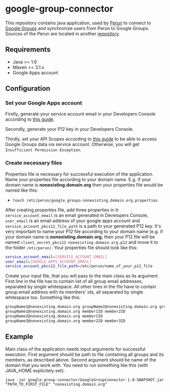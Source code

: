 # google-group-connector

This repository contains java application, used by [Perun](http://perun.cesnet.cz/web/) to connect to [Google Groups](https://support.google.com/groups/answer/46601?hl=en) and synchronize users from Perun to Google Groups. Sources of the Perun are located in another [repository](https://github.com/CESNET/perun).

## Requirements
* Java >= 1.6
* Maven >= 3.1.x
* Google Apps account

## Configuration

### Set your Google Apps account

Firstly, generate your service account email in your Developers Console according to [this guide](https://developers.google.com/identity/protocols/OAuth2ServiceAccount#creatinganaccount).

Secondly, generate your P12 key in your Developers Console.

Thirdly, set your API Scopes according to [this guide](https://developers.google.com/identity/protocols/OAuth2ServiceAccount#delegatingauthority) to be able to access Google Groups data via service account. Otherwise, you will get `Insufficient Permission Exception`.

### Create necessary files

Properties file is necessary for successful execution of the application. Name your properties file according to your domain name. E.g. if your domain name is **nonexisting.domain.org** then your properties file would be named like this:

* `touch /etc/perun/google_groups-nonexisting.domain.org.properties`

After creating properties file, add three properties in it: `service_account_email` is an email generated in Developers Console, `user_email` is an email address of your google apps account and `service_account_pkcs12_file_path` is a path to your generated P12 key. It's very important to name your P12 file according to your domain name (e.g. if your domain name is **nonexisting.domain.org**, then your P12 file will be named `client_secret_pkcs12-nonexisting.domain.org.p12` and move it to the folder `/etc/perun/`. Your properties file should look like this:

```bash
service_account_email=[SERVICE_ACCOUNT_EMAIL]
user_email=[GOOGLE_APPS_ACCOUNT_EMAIL]
service_account_pkcs12_file_path=/etc/perun/name_of_your_p12_file
```

Create your input file, that you will pass to the main class as its argument. First line in the file has to contain list of all group email addresses, separated by single whitespace. All other lines in the file have to contain group email address with its members' ids, all separated by single whitespace too. Something like this:

```bash
groupName1@nonexisting.domain.org groupName2@nonexisting.domain.org groupName3@nonexisting.domain.org
groupName1@nonexisting.domain.org member1ID member2ID
groupName2@nonexisting.domain.org member1ID
groupName3@nonexisting.domain.org member2ID member3ID
```

## Example

Main class of the application needs input arguments for successful execution. First argument should be path to file containing all groups and its members, as described above. Second argument should be name of the domain that you work with. You need to run something like this (with JAVA_HOME explicitely set):

`java -jar google-group-connector/GoogleGroupConnector-1.0-SNAPSHOT.jar "PATH_TO_FIRST_FILE" "nonexisting.domain.org"`
